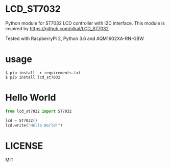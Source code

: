 # LCD_ST7032

Python module for ST7032 LCD controller with I2C interface. 
This module is inspired by https://github.com/olkal/LCD_ST7032

Tested with RaspberryPi 2, Python 3.6 and AQM1602XA-RN-GBW


# usage
```
$ pip install -r requirements.txt
$ pip install lcd_st7032
```

# Hello World

```python
from lcd_st7032 import ST7032

lcd = ST7032()
lcd.write("Hello World!")
```

# LICENSE

MIT